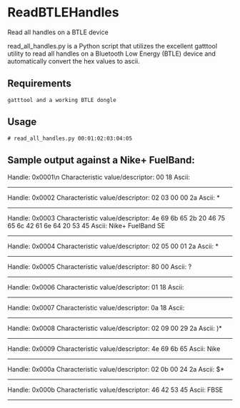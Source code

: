 # ReadBTLEHandles
Read all handles on a BTLE device

read_all_handles.py is a Python script that utilizes the excellent gatttool utility to read all handles on a Bluetooth Low Energy (BTLE) device and automatically convert the hex values to ascii.

## Requirements
` gatttool and a working BTLE dongle `
  


## Usage 
`# read_all_handles.py 00:01:02:03:04:05 `

## Sample output against a Nike+ FuelBand:
Handle:  0x0001\n
Characteristic value\/descriptor:   00 18 
Ascii:  
************************************************** 
Handle:  0x0002
Characteristic value\/descriptor:   02 03 00 00 2a 
Ascii: * 
************************************************** 
Handle:  0x0003
Characteristic value\/descriptor:   4e 69 6b 65 2b 20 46 75 65 6c 42 61 6e 64 20 53 45 
Ascii: Nike+ FuelBand SE 
************************************************** 
Handle:  0x0004
Characteristic value\/descriptor:   02 05 00 01 2a 
Ascii: * 
************************************************** 
Handle:  0x0005
Characteristic value\/descriptor:   80 00 
Ascii: ? 
************************************************** 
Handle:  0x0006
Characteristic value\/descriptor:   01 18 
Ascii:  
************************************************** 
Handle:  0x0007
Characteristic value\/descriptor:   0a 18 
Ascii:  
************************************************** 
Handle:  0x0008
Characteristic value\/descriptor:   02 09 00 29 2a 
Ascii: 	)* 
************************************************** 
Handle:  0x0009
Characteristic value\/descriptor:   4e 69 6b 65 
Ascii: Nike 
************************************************** 
Handle:  0x000a
Characteristic value\/descriptor:   02 0b 00 24 2a 
Ascii: 
       $* 
************************************************** 
Handle:  0x000b
Characteristic value\/descriptor:   46 42 53 45 
Ascii: FBSE 
**************************************************

